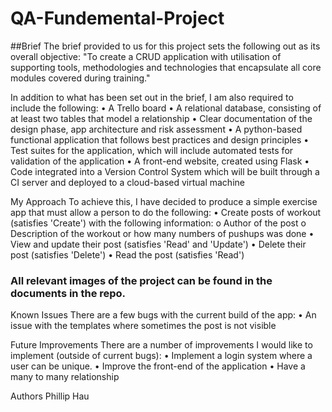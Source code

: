 # QA-Fundemental-Project

##Brief
The brief provided to us for this project sets the following out as its overall objective: "To create a CRUD application with utilisation of supporting tools, methodologies and technologies that encapsulate all core modules covered during training."


In addition to what has been set out in the brief, I am also required to include the following:
•	A Trello board
•	A relational database, consisting of at least two tables that model a relationship
•	Clear documentation of the design phase, app architecture and risk assessment
•	A python-based functional application that follows best practices and design principles
•	Test suites for the application, which will include automated tests for validation of the application
•	A front-end website, created using Flask
•	Code integrated into a Version Control System which will be built through a CI server and deployed to a cloud-based virtual machine

My Approach
To achieve this, I have decided to produce a simple exercise app that must allow a person to do the following:
•	Create posts of workout (satisfies 'Create') with the following information:
o	Author of the post
o	Description of the workout or how many numbers of pushups was done
•	View and update their post (satisfies 'Read' and 'Update')
•	Delete their post (satisfies 'Delete')
•	Read the post (satisfies 'Read')

### All  relevant images of the project can be found in the documents in the repo.

Known Issues
There are a few bugs with the current build of the app:
•	An issue with the templates where sometimes the post is not visible

Future Improvements
There are a number of improvements I would like to implement (outside of current bugs):
•	Implement a login system where a user can be unique.
•	Improve the front-end of the application 
•	Have a many to many relationship


Authors
Phillip Hau



	
